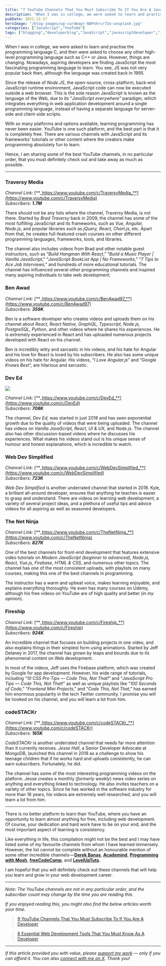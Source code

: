 ```yaml
---
title: "7 YouTube Channels That You Must Subscribe To If You Are A JavaScript Developer"
description: "When I was in college, we were asked to learn and practise the programming language C, and then were asked to choose any other high-level programming language such as C++ or Java. However, things are changing. Nowadays, aspiring developers are finding JavaScript the most fascinating programming language to learn. You see, JS was not very [&hellip;]"
pubDate: 2021-11-17
heroImage: "/blog-images/wp-cardmapr-N8Pnhrcr73o-unsplash.jpg"
categories: ["JavaScript","YouTube"]
tags: ["blogging","developerblog","JavaScript","javascriptdeveloper","js","thedeveloperstory"]
---
```


When I was in college, we were asked to learn and practise the programming language C, and then were asked to choose any other high-level programming language such as C++ or Java. However, things are changing. Nowadays, aspiring developers are finding JavaScript the most fascinating programming language to learn. You see, JS was not very popular back then, although the language was created back in 1995.

Since the release of _Node.JS_, the open-source, cross-platform, back-end JavaScript runtime environment, JavaScript code can now be executed outside a web browser. This is the sole reason JavaScript is known as the language of the Web, due to its “_JavaScript everywhere_” paradigm, which integrates everything in web application development around a single programming language, instead of having a separate language for server-side and client-side scripts.

With so many platforms and options available, learning programming has never been easier. YouTube is one such platform, and the best part is that it is completely free. There are various channels with JavaScript and its frameworks’ tutorials or other content where the creators make programming absolutely fun to learn.

Hence, I am sharing some of the best YouTube channels, in no particular order, that you must definitely check out and take away as much as possible.

* * *

### Traversy Media

_Channel Link:_ [**_https://www.youtube.com/c/TraversyMedia_**](https://www.youtube.com/c/TraversyMedia)  
_Subscribers:_ **_1.7M_**

There should not be any lists where the channel, Traversy Media, is not there. Started by _Brad Traversy_ back in 2009, the channel has some of the most fulfilling JavaScript and its frameworks, such as _Vue, Angular, Node.js,_ and popular libraries such as _jQuery, React, Chart.js_, etc. Apart from that, he creates full-featured crash courses on other different programming languages, frameworks, tools, and libraries.

The channel also includes videos from Brad and other notable guest instructors, such as “_Build Hangman With React_,” “_Build a Music Player | Vanilla JavaScript_,” “_JavaScript BookList App | No Frameworks_,” “_7 Tips to Ace Job Interviews_,” and hundreds of more educational tutorials. The channel has influenced several other programming channels and inspired many aspiring individuals to take web development.

### Ben Awad

_Channel Link:_ [**_https://www.youtube.com/c/BenAwad97_**](https://www.youtube.com/c/BenAwad97)  
_Subscribers:_ **_359K_**

Ben is a software developer who creates videos and uploads them on his channel about _React, React Native, GraphQL, Typescript, Node.js, PostgreSQL, Python_, and other videos where he shares his experiences. He is extremely experienced in React and has uploaded numerous projects developed with React on his channel.

Ben is incredibly witty and sarcastic in his videos, and his hate for Angular and his love for React is loved by his subscribers. He also has some unique videos on his hate for Angular. His videos, “_I Love Angular.js_” and “_Google Knows Best_”, are hilarious and sarcastic.

### Dev Ed

![](https://thedeveloperstory.com/wp-content/uploads/2023/10/image-1-1024x439.png)

_Channel Link:_ [**_https://www.youtube.com/c/DevEd_**](https://www.youtube.com/c/DevEd)  
_Subscribers:_ **_708K_**

The channel, _Dev Ed,_ was started in just 2018 and has seen exponential growth due to the quality of videos that were being uploaded. The channel has videos on _Vanilla JavaScript, React, UI & UX,_ and _Node.js_. The channel also has other discussion-based videos where he discusses his experiences. What makes his videos stand out is his unique sense of humour and honest explanations, which is incredible to watch.

### Web Dev Simplified

_Channel Link:_ [**_https://www.youtube.com/c/WebDevSimplified_**](https://www.youtube.com/c/WebDevSimplified)  
_Subscribers:_ **_723K_**

_Web Dev Simplified_ is another underrated channel that started in 2018. Kyle, a brilliant all-around developer, ensures that anything he teaches is easier to grasp and understand. There are videos on learning web development, a variety of several project ideas, and a plethora of useful tips and advice videos for all aspiring as well as seasoned developers.

### The Net Ninja

_Channel Link:_ [**_https://www.youtube.com/c/TheNetNinja_**](https://www.youtube.com/c/TheNetNinja)  
_Subscribers:_ **_827K_**

One of the best channels for front-end development that features extensive video tutorials on _Modern JavaScript (beginner to advanced), Node.js, React, Vue.js, Firebase, HTML & CSS_, and numerous other topics. The channel has one of the most consistent uploads, with playlists on many courses, making this one of the best channels in programming.

The instructor has a warm and upbeat voice, makes learning enjoyable, and explains everything thoroughly. He even has many courses on Udemy, although his free videos on YouTube are of high quality and better (_in my opinion_).

### Fireship

_Channel Link:_ [**_https://www.youtube.com/c/Fireship_**](https://www.youtube.com/c/Fireship)  
_Subscribers:_ **_924K_**

An incredible channel that focuses on building projects in one video, and also explains things in their simplest form using animations. Started by Jeff Delaney in 2017, the channel has grown by leaps and bounds due to its phenomenal content on Web development.

In most of the videos, Jeff uses the Firebase platform, which was created by Google for app development. However, his wide range of tutorials, including “_10 CSS Pro Tips — Code This, Not That!_” and “_JavaScript Pro Tips — Code This, Not That!_” as well as unique playlists like “_100 Seconds of Code_,” “_Frontend Mini Projects_,” and “_Code This, Not That_,” has earned him enormous popularity in the tech Twitter community. I promise you will be hooked on his channel, and you will learn a lot from him.

### codeSTACKr

_Channel Link:_ [**_https://www.youtube.com/c/codeSTACKr_**](https://www.youtube.com/c/codeSTACKr)  
_Subscribers:_ **_165K_**

_CodeSTACKr_ is another underrated channel that needs far more attention than it currently receives. _Jesse Hall_, a Senior Developer Advocate at MongoDB, launched this channel in 2018 as a challenge to show his teenage children that if he works hard and uploads consistently, he can earn subscribers. Fortunately, he did.

The channel has some of the most interesting programming videos on the platform. Jesse creates a monthly (_formerly weekly_) news video series on anything and everything linked to technology. He also invites teachers on a variety of other topics. Since he has worked in the software industry for more than 16 years, his videos are extremely well researched, and you will learn a lot from him.

* * *

There is no better platform to learn than YouTube, where you have an opportunity to learn almost anything for free, including web development. Of course, your dedication and hard work have to be on your end, and the most important aspect of learning is consistency.

Like everything in life, this compilation might not be the best and I may have listed some of my favourite channels from whom I have learned immensely. However, the list cannot be complete without an honourable mention of some other incredible channels — [**Derek Banas**](https://www.youtube.com/c/derekbanas), [**Academind**](https://www.youtube.com/c/Academind), [**Programming with Mosh**](https://www.youtube.com/user/programmingwithmosh), [**freeCodeCamp**](https://www.youtube.com/c/Freecodecamp), and [**LevelUpTuts**](https://www.youtube.com/user/LevelUpTuts)**.**

I am hopeful that you will definitely check out these channels that will help you learn and grow in your web development career.

* * *

_Note: The YouTube channels are not in any particular order, and the subscriber count may change by the time you are reading this._

_If you enjoyed reading this, you might also find the below articles worth your time._

> [9 YouTube Channels That You Must Subscribe To If You Are A Developer](https://thedeveloperstory.com/2021/11/07/9-youtube-channels-that-you-must-subscribe-to-if-you-are-a-developer/)

> [8 Essential Web Development Tools That You Must Know As A Developer](https://thedeveloperstory.com/2021/09/26/8-essential-web-development-tools-that-you-must-know-as-a-developer/)

* * *

_If this article provided you with value, please_ [_support my work_](https://buymeacoffee.com/viveknaskar) _— only if you can afford it. You can also_ [_connect with me on X_](https://x.com/vivek_naskar)_. Thank you!_